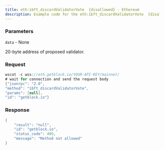 ```yaml
---
title: eth:ibft_discardValidatorVote  {disallowed} - Ethereum
description: Example code for the eth:ibft_discardValidatorVote  {disallowed} ws method. Сomplete guide on how to use eth:ibft_discardValidatorVote  {disallowed} ws in GetBlock.io Web3 documentation.
---
```


### Parameters


`data` - None

20-byte address of proposed validator.

### Request

``` java
wscat -c wss://eth.getblock.io/YOUR-API-KEY/mainnet/ 
# wait for connection and send the request body 
{"jsonrpc": "2.0",
"method": "ibft_discardValidatorVote",
"params": [null],
"id": "getblock.io"}
```

###  Response

``` java
{
    "result": "null",
    "id": "getblock.io",
    "status_code": 405,
    "message": "Method not allowed"
}
```

